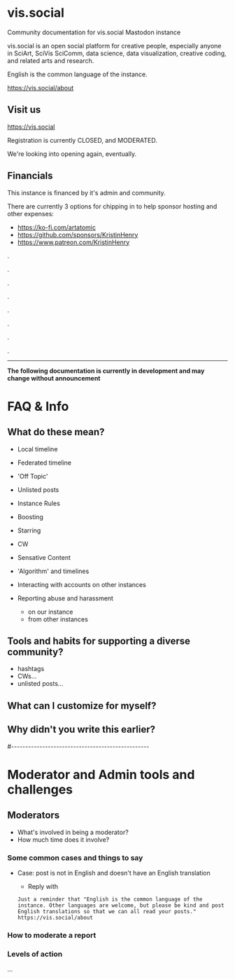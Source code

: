 # vis.social
Community documentation for vis.social Mastodon instance

vis.social is an open social platform for creative people, especially anyone in SciArt, SciVis SciComm, data science, data visualization, creative coding, and related arts and research. 

English is the common language of the instance. 

https://vis.social/about

## Visit us 
https://vis.social

Registration is currently CLOSED, and MODERATED.

We're looking into opening again, eventually.


## Financials

This instance is financed by it's admin and community.

There are currently 3 options for chipping in to help sponsor hosting and other expenses:
* https://ko-fi.com/artatomic
* https://github.com/sponsors/KristinHenry
* https://www.patreon.com/KristinHenry



.


.


.


.


.


.


.


.

----------------------------------------------------------
**The following documentation is currently in development and may change without announcement**

# FAQ & Info

## What do these mean?

* Local timeline

* Federated timeline

* 'Off Topic'

* Unlisted posts

* Instance Rules

* Boosting

* Starring

* CW 

* Sensative Content

* 'Algorithm' and timelines

* Interacting with accounts on other instances

* Reporting abuse and harassment
	* on our instance
	* from other instances


## Tools and habits for supporting a diverse community?
* hashtags
* CWs...
* unlisted posts...

## What can I customize for myself?



## Why didn't you write this earlier?


#-------------------------------------------------

# Moderator and Admin tools and challenges

## Moderators

* What's involved in being a moderator?
* How much time does it involve?


### Some common cases and things to say

* Case: post is not in English and doesn't have an English translation

	* Reply with 
	```
	Just a reminder that "English is the common language of the instance. Other languages are welcome, but please be kind and post English translations so that we can all read your posts."  https://vis.social/about
	```



### How to moderate a report

### Levels of action
...

